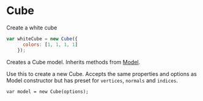 # Cube

Create a white cube
```js
var whiteCube = new Cube({
      colors: [1, 1, 1, 1]
    });
```

Creates a Cube model. Inherits methods from [Model](Model).


Use this to create a new Cube. Accepts the same properties and options as Model constructor but has preset for `vertices`, `normals` and `indices`.

`var model = new Cube(options);`
